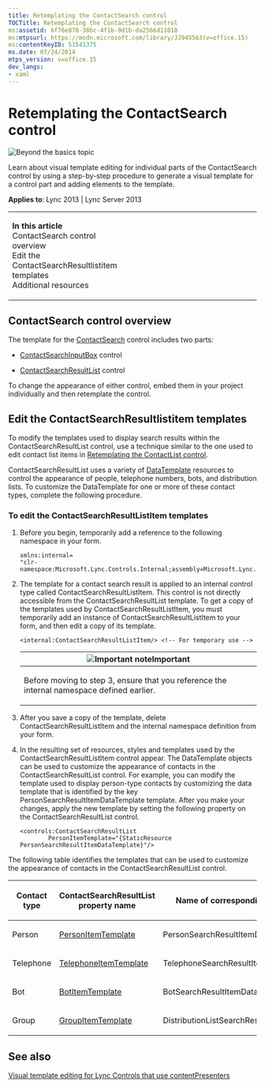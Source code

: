 ```yaml
---
title: Retemplating the ContactSearch control
TOCTitle: Retemplating the ContactSearch control
ms:assetid: 6f76e878-38bc-4f1b-9d1b-da2566d11018
ms:mtpsurl: https://msdn.microsoft.com/library/JJ945563(v=office.15)
ms:contentKeyID: 51541375
ms.date: 07/24/2014
mtps_version: v=office.15
dev_langs:
- xaml
---
```


# Retemplating the ContactSearch control

![Beyond the basics topic](images/JJ937254.mod_icon_beyondbasics_long(Office.15).png "Beyond the basics topic")

Learn about visual template editing for individual parts of the ContactSearch control by using a step-by-step procedure to generate a visual template for a control part and adding elements to the template.



**Applies to**: Lync 2013 | Lync Server 2013

<table>
<colgroup>
<col style="width: 50%" />
<col style="width: 50%" />
</colgroup>
<tbody>
<tr class="odd">
<td><p><strong>In this article</strong><br />
ContactSearch control overview<br />
Edit the ContactSearchResultlistitem templates<br />
Additional resources</p></td>
<td><p></p></td>
</tr>
</tbody>
</table>

## ContactSearch control overview

The template for the [ContactSearch](https://msdn.microsoft.com/library/hh379436\(v=office.15\)) control includes two parts:

  - [ContactSearchInputBox](https://msdn.microsoft.com/library/hh379719\(v=office.15\)) control

  - [ContactSearchResultList](https://msdn.microsoft.com/library/hh379201\(v=office.15\)) control

To change the appearance of either control, embed them in your project individually and then retemplate the control.

## Edit the ContactSearchResultlistitem templates

To modify the templates used to display search results within the ContactSearchResultList control, use a technique similar to the one used to edit contact list items in [Retemplating the ContactList control](retemplating-the-contactlist-control.md).

ContactSearchResultList uses a variety of [DataTemplate](http://msdn2.microsoft.com/library/ms589297) resources to control the appearance of people, telephone numbers, bots, and distribution lists. To customize the DataTemplate for one or more of these contact types, complete the following procedure.

### To edit the ContactSearchResultListItem templates

1.  Before you begin, temporarily add a reference to the following namespace in your form.
    
    ```xaml
    xmlns:internal=
    "clr-namespace:Microsoft.Lync.Controls.Internal;assembly=Microsoft.Lync.Controls"
    ```

2.  The template for a contact search result is applied to an internal control type called ContactSearchResultListItem. This control is not directly accessible from the ContactSearchResultList template. To get a copy of the templates used by ContactSearchResultListItem, you must temporarily add an instance of ContactSearchResultListItem to your form, and then edit a copy of its template.
    
    ```xaml
    <internal:ContactSearchResultListItem/> <!-- For temporary use -->
    ```
    
    <table>
    <colgroup>
    <col style="width: 100%" />
    </colgroup>
    <thead>
    <tr class="header">
    <th><img src="images/JJ933089.alert_caution(Office.15).gif" title="Important note" alt="Important note" /><strong>Important</strong></th>
    </tr>
    </thead>
    <tbody>
    <tr class="odd">
    <td><p>Before moving to step 3, ensure that you reference the internal namespace defined earlier.</p></td>
    </tr>
    </tbody>
    </table>

3.  After you save a copy of the template, delete ContactSearchResultListItem and the internal namespace definition from your form.

4.  In the resulting set of resources, styles and templates used by the ContactSearchResultListItem control appear. The DataTemplate objects can be used to customize the appearance of contacts in the ContactSearchResultList control. For example, you can modify the template used to display person-type contacts by customizing the data template that is identified by the key PersonSearchResultItemDataTemplate template. After you make your changes, apply the new template by setting the following property on the ContactSearchResultList control.
    
    ```xaml
    <controls:ContactSearchResultList 
            PersonItemTemplate="{StaticResource PersonSearchResultItemDataTemplate}"/>
    ```

The following table identifies the templates that can be used to customize the appearance of contacts in the ContactSearchResultList control.

<table>
<colgroup>
<col style="width: 33%" />
<col style="width: 33%" />
<col style="width: 33%" />
</colgroup>
<thead>
<tr class="header">
<th><p>Contact type</p></th>
<th><p>ContactSearchResultList property name</p></th>
<th><p>Name of corresponding DataTemplate</p></th>
</tr>
</thead>
<tbody>
<tr class="odd">
<td><p>Person</p></td>
<td><p><a href="https://msdn.microsoft.com/library/hh363472(v=office.15)">PersonItemTemplate</a></p></td>
<td><p>PersonSearchResultItemDataTemplate</p></td>
</tr>
<tr class="even">
<td><p>Telephone</p></td>
<td><p><a href="https://msdn.microsoft.com/library/hh363420(v=office.15)">TelephoneItemTemplate</a></p></td>
<td><p>TelephoneSearchResultItemDataTemplate</p></td>
</tr>
<tr class="odd">
<td><p>Bot</p></td>
<td><p><a href="https://msdn.microsoft.com/library/hh363732(v=office.15)">BotItemTemplate</a></p></td>
<td><p>BotSearchResultItemDataTemplate</p></td>
</tr>
<tr class="even">
<td><p>Group</p></td>
<td><p><a href="https://msdn.microsoft.com/library/hh379035(v=office.15)">GroupItemTemplate</a></p></td>
<td><p>DistributionListSearchResultItemDataTemplate</p></td>
</tr>
</tbody>
</table>

## See also

[Visual template editing for Lync Controls that use contentPresenters](visual-template-editing-for-lync-controls-that-use-contentpresenters.md)

